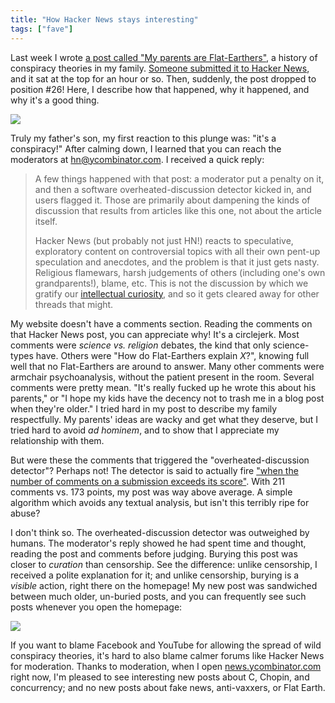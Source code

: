 ```yaml
---
title: "How Hacker News stays interesting"
tags: ["fave"]
---
```


Last week I wrote [a post called "My parents are Flat-Earthers"](/2019/01/20/my-parents-are-flat-earthers/),
a history of conspiracy theories in my family.
[Someone submitted it to Hacker News](https://news.ycombinator.com/item?id=18951569),
and it sat at the top for an hour or so.
Then, suddenly, the post dropped to position #26!
Here,
I describe how that happened,
why it happened,
and why it's a good thing.

<p><a href="http://hnrankings.info/18951569/" target="_blank"><img src="/assets/2019-01-26-buried/ranking.png" /></a></p>

Truly my father's son,
my first reaction to this plunge was:
"it's a conspiracy!"
After calming down,
I learned that you can reach the moderators at <a href="mailto:hn@ycombinator.com">hn@ycombinator.com</a>.
I received a quick reply:

> A few things happened with that post: 
> a moderator put a penalty on it, 
> and then a software overheated-discussion detector kicked in, 
> and users flagged it.
> Those are primarily about dampening the kinds of discussion that results from articles like this one, 
> not about the article itself. 
> 
> Hacker News (but probably not just HN!) 
> reacts to speculative, exploratory content on controversial topics 
> with all their own pent-up speculation and anecdotes, 
> and the problem is that it just gets nasty. 
> Religious flamewars, 
> harsh judgements of others (including one's own grandparents!), blame, etc. 
> This is not the discussion by which we gratify our [intellectual curiosity](https://news.ycombinator.com/newsguidelines.html), 
> and so it gets cleared away for other threads that might.

My website doesn't have a comments section.
Reading the comments on that Hacker News post,
you can appreciate why!
It's a circlejerk.
Most comments were _science vs. religion_ debates,
the kind that only science-types have.
Others were "How do Flat-Earthers explain _X_?",
knowing full well that no Flat-Earthers are around to answer.
Many other comments were armchair psychoanalysis,
without the patient present in the room.
Several comments were pretty mean.
"It's really fucked up he wrote this about his parents,"
or "I hope my kids have the decency not to trash me in a blog post when they're older."
I tried hard in my post to describe my family respectfully.
My parents' ideas are wacky and get what they deserve,
but I tried hard to avoid _ad hominem_,
and to show that I appreciate my relationship with them.

But were these the comments that triggered the "overheated-discussion detector"?
Perhaps not!
The detector is said to actually fire ["when the number of comments on a submission exceeds its score"](https://github.com/minimaxir/hacker-news-undocumented#flame-war-detector).
With 211 comments vs. 173 points, my post was way above average.
A simple algorithm which avoids any textual analysis,
but isn't this terribly ripe for abuse?

I don't think so.
The overheated-discussion detector was outweighed by humans.
The moderator's reply showed he had spent time and thought,
reading the post and comments before judging.
Burying this post was closer to _curation_ than censorship.
See the difference:
unlike censorship, I received a polite explanation for it;
and unlike censorship, burying is a _visible_ action, right there on the homepage!
My new post was sandwiched between much older, un-buried posts,
and you can frequently see such posts whenever you open the homepage:

<p><img src="/assets/2019-01-26-buried/buried.png" style="max-width: 15cm; display: block; margin: auto" /></p>

If you want to blame Facebook and YouTube for allowing the spread of wild conspiracy theories,
it's hard to also blame calmer forums like Hacker News for moderation.
Thanks to moderation,
when I open [news.ycombinator.com](https://news.ycombinator.com) right now,
I'm pleased to see interesting new posts about C, Chopin, and concurrency;
and no new posts about fake news, anti-vaxxers, or Flat Earth.
